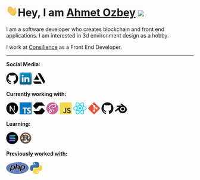 <h1> <img src="https://raw.githubusercontent.com/ABSphreak/ABSphreak/master/gifs/Hi.gif" height="30px">Hey, I am <a href="https://www.ahmetozbey.dev/">Ahmet Ozbey</a> <img height="30px" src="https://emojis.slackmojis.com/emojis/images/1531849430/4246/blob-sunglasses.gif?1531849430"></h1>
</h1>


I am a software developer who creates blockchain and front end applications. I am interested in 3d environment design as a hobby.

I work at [Consilience](https://www.consilience.vc/) as a Front End Developer.

---

**Social Media:**

[![GitHub](icons/github.png)](https://github.com/ozbeyahmet1)
[![LinkedIn](icons/linkedin.png)](https://www.linkedin.com/in/ahmet%C3%B6zbey/)
[![ArtStation](icons/artstation.png)](https://ahmetozbey.artstation.com/resume)

**Currently working with:**

<a href="https://nextjs.org/" title="NextJS"><img src="icons/nextjs.png" /></a>
<a href="https://www.typescriptlang.org/" title="TypeScript"><img src="icons/typescript.png" /></a>
<a href="https://docs.soliditylang.org/en/v0.8.17/" title="Solidity"><img src="icons/solidity.png" /></a>
<a href="https://sass-lang.com/guide" title="Solidity"><img src="icons/scss.png" /></a>
<a href="https://en.wikipedia.org/wiki/JavaScript" title="JavaScript"><img src="icons/javascript.png" /></a>
<a href="https://reactjs.org/" title="React"><img src="icons/react.png" /></a>
<a href="https://git-scm.com/" title="Git"><img src="icons/git.png" /></a>
<a href="https://github.com/" title="GitHub"><img src="icons/github.png" /></a>
<a href="https://www.blender.org/" title="Blender"><img src="icons/blender.png" /></a>

**Learning:**

<a href="https://solana.com/tr" title="Solana"><img src="icons/solana.png" /></a>
<a href="https://www.rust-lang.org/" title="Rust"><img src="icons/rust.png" /></a>


**Previously worked with:**

<a href="https://www.php.net/" title="PHP"><img src="icons/php.png" /></a>
<a href="https://www.python.org/" title="Python"><img src="icons/python.png" /></a>


